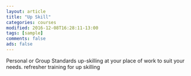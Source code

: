 ```yaml
---
layout: article
title: "Up Skill"
categories: courses
modified: 2016-12-08T16:28:11-13:00
tags: [sample]
comments: false
ads: false
---
```

Personal or Group Standards up-skilling at your place of work to suit your needs.
refresher training for up skilling
